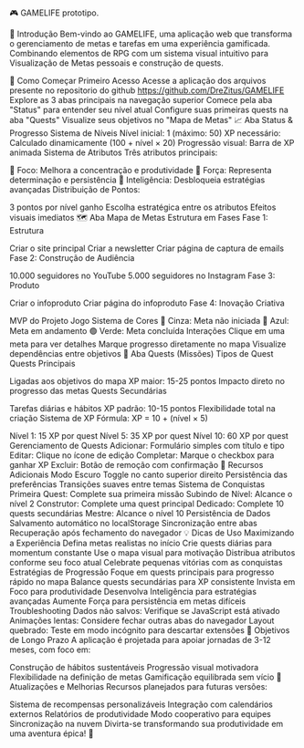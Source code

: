 🎮 GAMELIFE prototipo.

📖 Introdução
Bem-vindo ao GAMELIFE, uma aplicação web que transforma o gerenciamento de metas e tarefas em uma experiência gamificada. Combinando elementos de RPG com um sistema visual intuitivo para Visualização de Metas pessoais e construção de quests.

🚀 Como Começar
Primeiro Acesso
Acesse a aplicação dos arquivos presente no repositorio do github https://github.com/DreZitus/GAMELIFE 
Explore as 3 abas principais na navegação superior
Comece pela aba "Status" para entender seu nível atual
Configure suas primeiras quests na aba "Quests"
Visualize seus objetivos no "Mapa de Metas"
📈 Aba Status & Progresso
Sistema de Níveis
Nível inicial: 1 (máximo: 50)
XP necessário: Calculado dinamicamente (100 + nível × 20)
Progressão visual: Barra de XP animada
Sistema de Atributos
Três atributos principais:

🎯 Foco: Melhora a concentração e produtividade
💪 Força: Representa determinação e persistência
🧠 Inteligência: Desbloqueia estratégias avançadas
Distribuição de Pontos:

3 pontos por nível ganho
Escolha estratégica entre os atributos
Efeitos visuais imediatos
🗺️ Aba Mapa de Metas
Estrutura em Fases
Fase 1: Estrutura

Criar o site principal
Criar a newsletter
Criar página de captura de emails
Fase 2: Construção de Audiência

10.000 seguidores no YouTube
5.000 seguidores no Instagram
Fase 3: Produto

Criar o infoproduto
Criar página do infoproduto
Fase 4: Inovação Criativa

MVP do Projeto Jogo
Sistema de Cores
🔘 Cinza: Meta não iniciada
🔵 Azul: Meta em andamento
🟢 Verde: Meta concluída
Interações
Clique em uma meta para ver detalhes
Marque progresso diretamente no mapa
Visualize dependências entre objetivos
📜 Aba Quests (Missões)
Tipos de Quest
Quests Principais

Ligadas aos objetivos do mapa
XP maior: 15-25 pontos
Impacto direto no progresso das metas
Quests Secundárias

Tarefas diárias e hábitos
XP padrão: 10-15 pontos
Flexibilidade total na criação
Sistema de XP
Fórmula: XP = 10 + (nível × 5)

Nível 1: 15 XP por quest
Nível 5: 35 XP por quest
Nível 10: 60 XP por quest
Gerenciamento de Quests
Adicionar: Formulário simples com título e tipo
Editar: Clique no ícone de edição
Completar: Marque o checkbox para ganhar XP
Excluir: Botão de remoção com confirmação
🌙 Recursos Adicionais
Modo Escuro
Toggle no canto superior direito
Persistência das preferências
Transições suaves entre temas
Sistema de Conquistas
Primeira Quest: Complete sua primeira missão
Subindo de Nível: Alcance o nível 2
Construtor: Complete uma quest principal
Dedicado: Complete 10 quests secundárias
Mestre: Alcance o nível 10
Persistência de Dados
Salvamento automático no localStorage
Sincronização entre abas
Recuperação após fechamento do navegador
💡 Dicas de Uso
Maximizando a Experiência
Defina metas realistas no início
Crie quests diárias para momentum constante
Use o mapa visual para motivação
Distribua atributos conforme seu foco atual
Celebrate pequenas vitórias com as conquistas
Estratégias de Progressão
Foque em quests principais para progresso rápido no mapa
Balance quests secundárias para XP consistente
Invista em Foco para produtividade
Desenvolva Inteligência para estratégias avançadas
Aumente Força para persistência em metas difíceis
Troubleshooting
Dados não salvos: Verifique se JavaScript está ativado
Animações lentas: Considere fechar outras abas do navegador
Layout quebrado: Teste em modo incógnito para descartar extensões
🎯 Objetivos de Longo Prazo
A aplicação é projetada para apoiar jornadas de 3-12 meses, com foco em:

Construção de hábitos sustentáveis
Progressão visual motivadora
Flexibilidade na definição de metas
Gamificação equilibrada sem vício
🔄 Atualizações e Melhorias
Recursos planejados para futuras versões:

Sistema de recompensas personalizáveis
Integração com calendários externos
Relatórios de produtividade
Modo cooperativo para equipes
Sincronização na nuvem
Divirta-se transformando sua produtividade em uma aventura épica! 🚀
